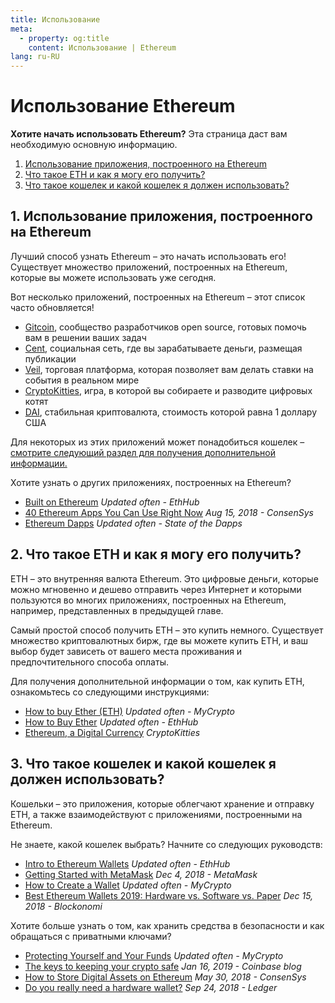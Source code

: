 ```yaml
---
title: Использование
meta:
  - property: og:title
    content: Использование | Ethereum
lang: ru-RU
---
```


# Использование Ethereum

<div class="featured">

  **Хотите начать использовать Ethereum?** Эта страница даст вам необходимую основную информацию.

  1. [Использование приложения, построенного на Ethereum](#_1-испоnьзование-приnожения-построенного-на-ethereum)
  2. [Что такое ETH и как я могу его получить?](#_2-что-такое-eth-и-как-я-могу-его-поnучить)
  3. [Что такое кошелек и какой кошелек я должен использовать?](#_3-что-такое-кошеnек-и-какой-кошеnек-я-доnжен-испоnьзовать)

</div>

## 1. Использование приложения, построенного на Ethereum

Лучший способ узнать Ethereum – это начать использовать его! Существует множество приложений, построенных на Ethereum, которые вы можете использовать уже сегодня.

Вот несколько приложений, построенных на Ethereum – этот список часто обновляется!

- [Gitcoin](https://gitcoin.co), сообщество разработчиков open source, готовых помочь вам в решении ваших задач
- [Cent](https://beta.cent.co), социальная сеть, где вы зарабатываете деньги, размещая публикации
- [Veil](https://app.veil.co), торговая платформа, которая позволяет вам делать ставки на события в реальном мире
- [CryptoKitties](https://www.cryptokitties.co), игра, в которой вы собираете и разводите цифровых котят
- [DAI](https://makerdao.com/en/), стабильная криптовалюта, стоимость которой равна 1 доллару США

Для некоторых из этих приложений может понадобиться кошелек – [смотрите следующий раздел для получения дополнительной информации.](./#_3-что-такое-кошеnек-и-какой-кошеnек-я-доnжен-испоnьзовать)

Хотите узнать о других приложениях, построенных на Ethereum?

- [Built on Ethereum](https://docs.ethhub.io/built-on-ethereum/built-on-ethereum/) *Updated often - EthHub*
- [40 Ethereum Apps You Can Use Right Now](https://media.consensys.net/40-ethereum-apps-you-can-use-right-now-d643333769f7) *Aug 15, 2018 - ConsenSys*
- [Ethereum Dapps](https://www.stateofthedapps.com/rankings/platform/ethereum) *Updated often - State of the Dapps*

## 2. Что такое ETH и как я могу его получить?

ETH – это внутренняя валюта Ethereum. Это цифровые деньги, которые можно мгновенно и дешево отправить через Интернет и которыми пользуются во многих приложениях, построенных на Ethereum, например, представленных в предыдущей главе.

Самый простой способ получить ETH – это купить немного. Существует множество криптовалютных бирж, где вы можете купить ETH, и ваш выбор будет зависеть от вашего места проживания и предпочтительного способа оплаты.

Для получения дополнительной информации о том, как купить ETH, ознакомьтесь со следующими инструкциями:

- [How to buy Ether (ETH)](https://support.mycrypto.com/how-to/getting-started/how-to-buy-ether-with-usd) *Updated often - MyCrypto*
- [How to Buy Ether](https://docs.ethhub.io/using-ethereum/how-to-buy-ether/) *Updated often - EthHub*
- [Ethereum, a Digital Currency](https://www.cryptokitties.co/faq#ethereum-a-digital-currency) *CryptoKitties*

## 3. Что такое кошелек и какой кошелек я должен использовать?

Кошельки – это приложения, которые облегчают хранение и отправку ETH, а также взаимодействуют с приложениями, построенными на Ethereum.

Не знаете, какой кошелек выбрать? Начните со следующих руководств:

- [Intro to Ethereum Wallets](https://docs.ethhub.io/using-ethereum/wallets/intro-to-ethereum-wallets/) *Updated often - EthHub*
- [Getting Started with MetaMask](https://metamask.zendesk.com/hc/en-us/articles/360015489531-Getting-Started-With-MetaMask-Part-1-) *Dec 4, 2018 - MetaMask*
- [How to Create a Wallet](https://support.mycrypto.com/getting-started/creating-a-new-wallet-on-mycrypto.html) *Updated often - MyCrypto*
- [Best Ethereum Wallets 2019: Hardware vs. Software vs. Paper](https://blockonomi.com/best-ethereum-wallets/) *Dec 15, 2018 - Blockonomi*

Хотите больше узнать о том, как хранить средства в безопасности и как обращаться с приватными ключами?

- [Protecting Yourself and Your Funds](https://support.mycrypto.com/staying-safe/protecting-yourself-and-your-funds) *Updated often - MyCrypto*
- [The keys to keeping your crypto safe](https://blog.coinbase.com/the-keys-to-keeping-your-crypto-safe-96d497cce6cf) *Jan 16, 2019 - Coinbase blog*
- [How to Store Digital Assets on Ethereum](https://media.consensys.net/how-to-store-digital-assets-on-ethereum-a2bfdcf66bd0) *May 30, 2018 - ConsenSys*
- [Do you really need a hardware wallet?](https://medium.com/ledger-on-security-and-blockchain/ledger-101-part-1-do-you-really-need-a-hardware-wallet-7f5abbadd945) *Sep 24, 2018 - Ledger*